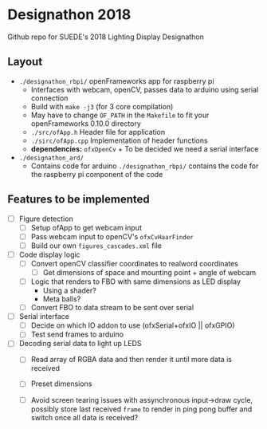 # Designathon 2018
Github repo for SUEDE's 2018 Lighting Display Designathon

## Layout
- `./designathon_rbpi/` openFrameworks app for raspberry pi
    - Interfaces with webcam, openCV, passes data to arduino using serial connection
    - Build with `make -j3` (for 3 core compilation)
    - May have to change `OF_PATH` in the `Makefile` to fit your openFrameworks 0.10.0 directory
    - `./src/ofApp.h` Header file for application
    - `./sirc/ofApp.cpp` Implementation of header functions
    - **dependencies:** `ofxOpenCv` + To be decided we need a serial interface
- `./designathon_ard/`
    - Contains code for arduino
`./designathon_rbpi/` contains the code for  the raspberry pi component of the code
   
## Features to be implemented

- [ ] Figure detection
    - [ ] Setup ofApp to get webcam input
    - [ ] Pass webcam input to openCV's `ofxCvHaarFinder`
    - [ ] Build our own `figures_cascades.xml` file
- [ ] Code display logic
    - [ ] Convert openCV classifier coordinates to realword coordinates
        - [ ] Get dimensions of space and mounting point + angle of webcam
    - [ ] Logic that renders to FBO with same dimensions as LED display
        - Using a shader?
        - Meta balls?
    - [ ] Convert FBO to data stream to be sent over serial
- [ ] Serial interface
    - [ ] Decide on which IO addon to use (ofxSerial+ofxIO || ofxGPIO)
    - [ ] Test send frames to arduino
- [ ] Decoding serial data to light up LEDS
    - [ ] Read array of RGBA data and then render it until more data is received
    - [ ] Preset dimensions
    - [ ] Avoid screen tearing issues with assynchronous input->draw cycle, possibly store last received `frame` to render in ping pong buffer and switch once all data is received?

